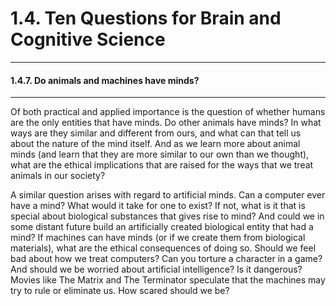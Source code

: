 # 1.4. Ten Questions for Brain and Cognitive Science

---
#### 1.4.7. Do animals and machines have minds?

---
Of both practical and applied importance is the question of whether humans are the only entities that have minds. Do other animals have minds? In what ways are they similar and different from ours, and what can that tell us about the nature of the mind itself. And as we learn more about animal minds (and learn that they are more similar to our own than we thought), what are the ethical implications that are raised for the ways that we treat animals in our society?

A similar question arises with regard to artificial minds. Can a computer ever have a mind? What would it take for one to exist? If not, what is it that is special about biological substances that gives rise to mind? And could we in some distant future build an artificially created biological entity that had a mind? If machines can have minds (or if we create them from biological materials), what are the ethical consequences of doing so. Should we feel bad about how we treat computers? Can you torture a character in a game? And should we be worried about artificial intelligence? Is it dangerous? Movies like The Matrix and The Terminator speculate that the machines may try to rule or eliminate us. How scared should we be?
